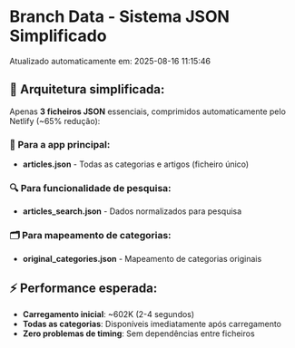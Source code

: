 # Branch Data - Sistema JSON Simplificado
Atualizado automaticamente em: 2025-08-16 11:15:46

## 🎯 Arquitetura simplificada:
Apenas **3 ficheiros JSON** essenciais, comprimidos automaticamente pelo Netlify (~65% redução):

### 📱 Para a app principal:
- **articles.json** - Todas as categorias e artigos (ficheiro único)

### 🔍 Para funcionalidade de pesquisa:
- **articles_search.json** - Dados normalizados para pesquisa

### 🗂️ Para mapeamento de categorias:
- **original_categories.json** - Mapeamento de categorias originais

## ⚡ Performance esperada:
- **Carregamento inicial**: ~602K (2-4 segundos)
- **Todas as categorias**: Disponíveis imediatamente após carregamento
- **Zero problemas de timing**: Sem dependências entre ficheiros
